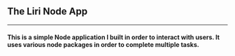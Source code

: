 <h2>The Liri Node App </h2>
<hr>
<h4>This is a simple Node application I built in order to interact with users. It uses various node packages in order to complete multiple tasks. </h4>